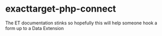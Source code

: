 # exacttarget-php-connect
The ET documentation stinks so hopefully this will help someone hook a form up to a Data Extension
